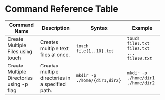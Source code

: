# Command Reference Table

| Command Name                      | Description                                   | Syntax                                  | Example                          |
|-----------------------------------|-----------------------------------------------|-----------------------------------------|----------------------------------|
| Create Multiple Files using touch          | Creates multiple text files at once.         | `touch file{1..10}.txt`                | `touch file1.txt file2.txt ... file10.txt` |
| Create Multiple Directories using -p flag     | Creates multiple directories in a specified path. | `mkdir -p ./home/{dir1,dir2}`       | `mkdir -p ./home/dir1 ./home/dir2`          |
